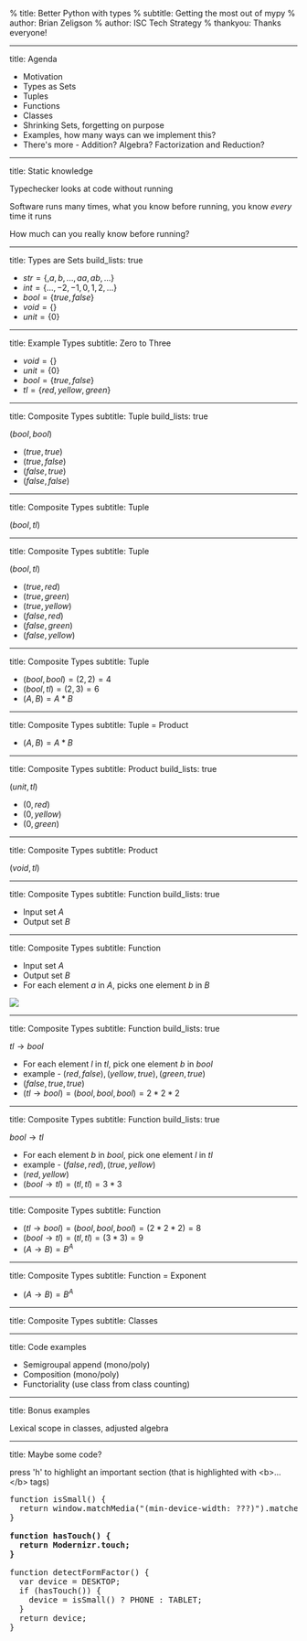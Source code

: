 % title: Better Python with types
% subtitle: Getting the most out of mypy
% author: Brian Zeligson
% author: ISC Tech Strategy
% thankyou: Thanks everyone!

---
title: Agenda

- Motivation
- Types as Sets
- Tuples
- Functions
- Classes
- Shrinking Sets, forgetting on purpose
- Examples, how many ways can we implement this?
- There's more - Addition? Algebra? Factorization and Reduction?

---
title: Static knowledge

Typechecker looks at code without running

Software runs many times, what you know before running, you know _every_ time it runs

How much can you really know before running?

---
title: Types are Sets
build_lists: true

- $str=\{, a, b, ..., aa, ab, ...\}$
- $int=\{..., -2, -1, 0, 1, 2, ...\}$
- $bool=\{true, false\}$
- $void=\{\}$
- $unit=\{0\}$

---
title: Example Types
subtitle: Zero to Three

- $void=\{\}$
- $unit=\{0\}$
- $bool=\{true, false\}$
- $tl=\{red, yellow, green\}$

---
title: Composite Types
subtitle: Tuple
build_lists: true

$(bool, bool)$

- $(true, true)$
- $(true, false)$
- $(false, true)$
- $(false, false)$

---
title: Composite Types
subtitle: Tuple

$(bool, tl)$

---
title: Composite Types
subtitle: Tuple

$(bool, tl)$

- $(true, red)$
- $(true, green)$
- $(true, yellow)$
- $(false, red)$
- $(false, green)$
- $(false, yellow)$

---
title: Composite Types
subtitle: Tuple

- $(bool, bool) = (2, 2) = 4$
- $(bool, tl) = (2, 3) = 6$
- $(A, B) = A * B$

---
title: Composite Types
subtitle: Tuple = Product 

- $(A, B) = A * B$

---
title: Composite Types
subtitle: Product
build_lists: true

$(unit, tl)$

- $(0, red)$
- $(0, yellow)$
- $(0, green)$

---
title: Composite Types
subtitle: Product

$(void, tl)$

---
title: Composite Types
subtitle: Function
build_lists: true

- Input set $A$
- Output set $B$

---
title: Composite Types
subtitle: Function

- Input set $A$
- Output set $B$
- For each element $a$ in $A$, picks one element $b$ in $B$

<image src="/330px-Codomain2.SVG.png" />

---
title: Composite Types
subtitle: Function 
build_lists: true

$tl \rightarrow bool$

- For each element $l$ in $tl$, pick one element $b$ in $bool$
- example - ${(red, false), (yellow, true), (green, true)}$
- $(false, true, true)$
- $(tl \rightarrow bool) = (bool, bool, bool) = 2 * 2 * 2$

---
title: Composite Types
subtitle: Function 
build_lists: true

$bool \rightarrow tl$

- For each element $b$ in $bool$, pick one element $l$ in $tl$
- example - ${(false, red), (true, yellow)}$
- $(red, yellow)$
- $(bool \rightarrow tl) = (tl, tl) = 3 * 3$

---
title: Composite Types
subtitle: Function

- $(tl \rightarrow bool) = (bool, bool, bool) = (2 * 2 * 2) = 8$
- $(bool \rightarrow tl) = (tl, tl) = (3 * 3) = 9$
- $(A \rightarrow B) = B ^ A$

---
title: Composite Types
subtitle: Function = Exponent

- $(A \rightarrow B) = B ^ A$

---
title: Composite Types
subtitle: Classes


---
title: Code examples

- Semigroupal append (mono/poly)
- Composition (mono/poly)
- Functoriality (use class from class counting)

---
title: Bonus examples

Lexical scope in classes, adjusted algebra

---
title: Maybe some code?

press 'h' to highlight an important section (that is highlighted
with &lt;b&gt;...&lt;/b&gt; tags)

<pre class="prettyprint" data-lang="javascript">
function isSmall() {
  return window.matchMedia("(min-device-width: ???)").matches;
}

<b>function hasTouch() {
  return Modernizr.touch;
}</b>

function detectFormFactor() {
  var device = DESKTOP;
  if (hasTouch()) {
    device = isSmall() ? PHONE : TABLET;
  }
  return device;
}
</pre>

